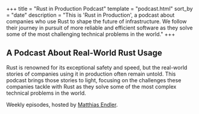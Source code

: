 +++
title = "Rust in Production Podcast"
template = "podcast.html"
sort_by = "date"
description = "This is 'Rust in Production', a podcast about companies who use Rust to shape the future of infrastructure. We follow their journey in pursuit of more reliable and efficient software as they solve some of the most challenging technical problems in the world."
+++

## A Podcast About Real-World Rust Usage

Rust is renowned for its exceptional safety and speed, but the real-world
stories of companies using it in production often remain untold. This podcast
brings those stories to light, focusing on the challenges these companies tackle
with Rust as they solve some of the most complex technical problems in the
world.

Weekly episodes, hosted by [Matthias Endler](/about).
